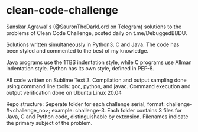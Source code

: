 # clean-code-challenge
Sanskar Agrawal's (@SauronTheDarkLord on Telegram) solutions to the problems of Clean Code Challenge, posted daily on t.me/DebuggedBBDU.

Solutions written simultaneously in Python3, C and Java.
The code has been styled and commented to the best of my knowledge.

Java programs use the 1TBS indentation style, while C programs use Allman indentation style.
Python has its own style, defined in PEP-8.

All code written on Sublime Text 3. Compilation and output sampling done using command line tools: gcc, python, and javac. Command execution and output verification
done on Ubuntu Linux 20.04

Repo structure:
Seperate folder for each challenge serial, format: challenge-#<challenge_no>; example: challenge-3.
Each folder contains 3 files for Java, C and Python code, distinguishable by extension. Filenames indicate the primary subject of the problem.
